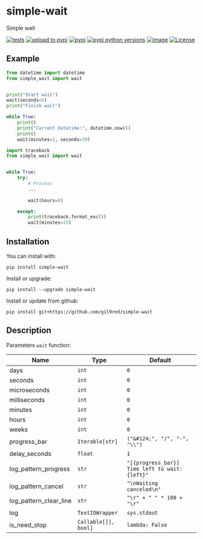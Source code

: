 # simple-wait
Simple wait

[![tests](https://github.com/gil9red/simple-wait/actions/workflows/run-tests.yml/badge.svg)](https://github.com/gil9red/simple-wait/actions/workflows/run-tests.yml)
[![upload to pypi](https://github.com/gil9red/simple-wait/actions/workflows/python-publish.yml/badge.svg)](https://github.com/gil9red/simple-wait/actions/workflows/python-publish.yml)
[![pypi](https://img.shields.io/pypi/v/simple-wait.svg)](https://pypi.org/project/simple-wait/)
[![pypi python versions](https://img.shields.io/pypi/pyversions/simple-wait.svg)](https://pypi.org/project/simple-wait/)
[![image](https://img.shields.io/badge/code%20style-black-000000.svg)](https://pypi.org/project/black/)
[![License](https://img.shields.io/badge/license-MIT-black.svg)](https://opensource.org/licenses/MIT)

## Example
```python
from datetime import datetime
from simple_wait import wait


print("Start wait")
wait(seconds=5)
print("Finish wait")

while True:
    print()
    print("Current datetime:", datetime.now())
    print()
    wait(minutes=1, seconds=30)
```

```python
import traceback
from simple_wait import wait


while True:
    try:
        # Process
        ...
        
        wait(hours=8)

    except:
        print(traceback.format_exc())
        wait(minutes=15)
```

## Installation
You can install with:
```
pip install simple-wait
```

Install or upgrade:
```
pip install --upgrade simple-wait
```

Install or update from github:
```
pip install git+https://github.com/gil9red/simple-wait
```

## Description

Parameters `wait` function:

| Name                   | Type                 | Default                                        |
|------------------------|----------------------|------------------------------------------------|
| days                   | `int`                | `0`                                            |
| seconds                | `int`                | `0`                                            |
| microseconds           | `int`                | `0`                                            |
| milliseconds           | `int`                | `0`                                            |
| minutes                | `int`                | `0`                                            |
| hours                  | `int`                | `0`                                            |
| weeks                  | `int`                | `0`                                            |
| progress_bar           | `Iterable[str]`      | `("&#124;", "/", "-", "\\")`                   |
| delay_seconds          | `float`              | `1`                                            |
| log_pattern_progress   | `str`                | `"[{progress_bar}] Time left to wait: {left}"` |
| log_pattern_cancel     | `str`                | `"\nWaiting canceled\n"`                       |
| log_pattern_clear_line | `str`                | `"\r" + " " * 100 + "\r"`                      |
| log                    | `TextIOWrapper`      | `sys.stdout`                                   |
| is_need_stop           | `Callable[[], bool]` | `lambda: False`                                |
